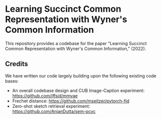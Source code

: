 # Learning Succinct Common Representation with Wyner's Common Information

This repository provides a codebase for the paper "Learning Succinct Common Representation with Wyner's Common Information," (2022).

## Credits 
We have written our code largely building upon the following existing code bases:
- An overall codebase design and CUB Image-Caption experiment: https://github.com/iffsid/mmvae
- Frechet distance: https://github.com/mseitzer/pytorch-fid
- Zero-shot sketch retrieval experiment: https://github.com/AnjanDutta/sem-pcyc